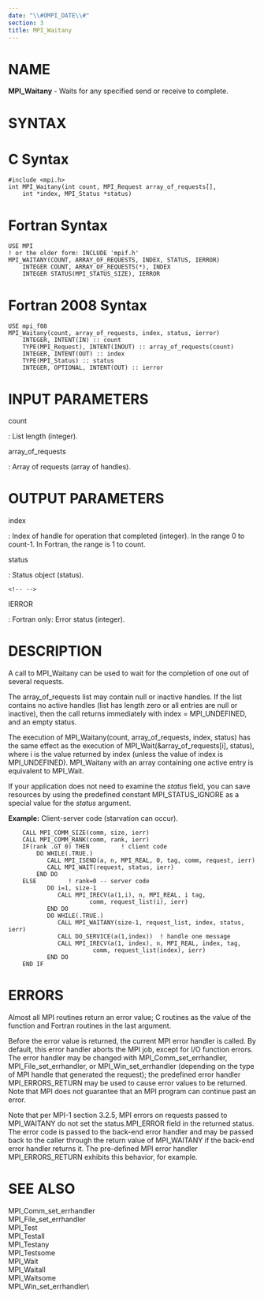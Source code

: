 ```yaml
---
date: "\\#OMPI_DATE\\#"
section: 3
title: MPI_Waitany
---
```


NAME
====

**MPI_Waitany** - Waits for any specified send or receive to complete.

SYNTAX
======

C Syntax
========

    #include <mpi.h>
    int MPI_Waitany(int count, MPI_Request array_of_requests[],
    	int *index, MPI_Status *status)

Fortran Syntax
==============

    USE MPI
    ! or the older form: INCLUDE 'mpif.h'
    MPI_WAITANY(COUNT, ARRAY_OF_REQUESTS, INDEX, STATUS, IERROR)
    	INTEGER	COUNT, ARRAY_OF_REQUESTS(*), INDEX
    	INTEGER	STATUS(MPI_STATUS_SIZE), IERROR

Fortran 2008 Syntax
===================

    USE mpi_f08
    MPI_Waitany(count, array_of_requests, index, status, ierror)
    	INTEGER, INTENT(IN) :: count
    	TYPE(MPI_Request), INTENT(INOUT) :: array_of_requests(count)
    	INTEGER, INTENT(OUT) :: index
    	TYPE(MPI_Status) :: status
    	INTEGER, OPTIONAL, INTENT(OUT) :: ierror

INPUT PARAMETERS
================

count

:   List length (integer).

array_of_requests

:   Array of requests (array of handles).

OUTPUT PARAMETERS
=================

index

:   Index of handle for operation that completed (integer). In the range
    0 to count-1. In Fortran, the range is 1 to count.

status

:   Status object (status).

```{=html}
<!-- -->
```

IERROR

:   Fortran only: Error status (integer).

DESCRIPTION
===========

A call to MPI_Waitany can be used to wait for the completion of one out
of several requests.

The array_of_requests list may contain null or inactive handles. If the
list contains no active handles (list has length zero or all entries are
null or inactive), then the call returns immediately with index =
MPI_UNDEFINED, and an empty status.

The execution of MPI_Waitany(count, array_of_requests, index, status)
has the same effect as the execution of
MPI_Wait(&array_of_requests\[i\], status), where i is the value returned
by index (unless the value of index is MPI_UNDEFINED). MPI_Waitany with
an array containing one active entry is equivalent to MPI_Wait.

If your application does not need to examine the *status* field, you can
save resources by using the predefined constant MPI_STATUS_IGNORE as a
special value for the *status* argument.

**Example:** Client-server code (starvation can occur).

        CALL MPI_COMM_SIZE(comm, size, ierr)
        CALL MPI_COMM_RANK(comm, rank, ierr)
        IF(rank .GT 0) THEN         ! client code
            DO WHILE(.TRUE.)
               CALL MPI_ISEND(a, n, MPI_REAL, 0, tag, comm, request, ierr)
               CALL MPI_WAIT(request, status, ierr)
            END DO
        ELSE         ! rank=0 -- server code
               DO i=1, size-1
                  CALL MPI_IRECV(a(1,i), n, MPI_REAL, i tag,
                           comm, request_list(i), ierr)
               END DO
               DO WHILE(.TRUE.)
                  CALL MPI_WAITANY(size-1, request_list, index, status, ierr)
                  CALL DO_SERVICE(a(1,index))  ! handle one message
                  CALL MPI_IRECV(a(1, index), n, MPI_REAL, index, tag,
                            comm, request_list(index), ierr)
               END DO
        END IF

ERRORS
======

Almost all MPI routines return an error value; C routines as the value
of the function and Fortran routines in the last argument.

Before the error value is returned, the current MPI error handler is
called. By default, this error handler aborts the MPI job, except for
I/O function errors. The error handler may be changed with
MPI_Comm_set_errhandler, MPI_File_set_errhandler, or
MPI_Win_set_errhandler (depending on the type of MPI handle that
generated the request); the predefined error handler MPI_ERRORS_RETURN
may be used to cause error values to be returned. Note that MPI does not
guarantee that an MPI program can continue past an error.

Note that per MPI-1 section 3.2.5, MPI errors on requests passed to
MPI_WAITANY do not set the status.MPI_ERROR field in the returned
status. The error code is passed to the back-end error handler and may
be passed back to the caller through the return value of MPI_WAITANY if
the back-end error handler returns it. The pre-defined MPI error handler
MPI_ERRORS_RETURN exhibits this behavior, for example.

SEE ALSO
========

MPI_Comm_set_errhandler\
MPI_File_set_errhandler\
MPI_Test\
MPI_Testall\
MPI_Testany\
MPI_Testsome\
MPI_Wait\
MPI_Waitall\
MPI_Waitsome\
MPI_Win_set_errhandler\
